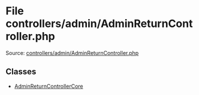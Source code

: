 File controllers/admin/AdminReturnController.php
=========

Source: [controllers/admin/AdminReturnController.php](https://github.com/PrestaShop/PrestaShop/blob/1.6.0.9/controllers/admin/AdminReturnController.php)


Classes
-------

* [AdminReturnControllerCore](class.AdminReturnControllerCore.md)

